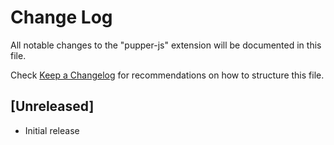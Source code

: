 # Change Log

All notable changes to the "pupper-js" extension will be documented in this file.

Check [Keep a Changelog](http://keepachangelog.com/) for recommendations on how to structure this file.

## [Unreleased]

- Initial release